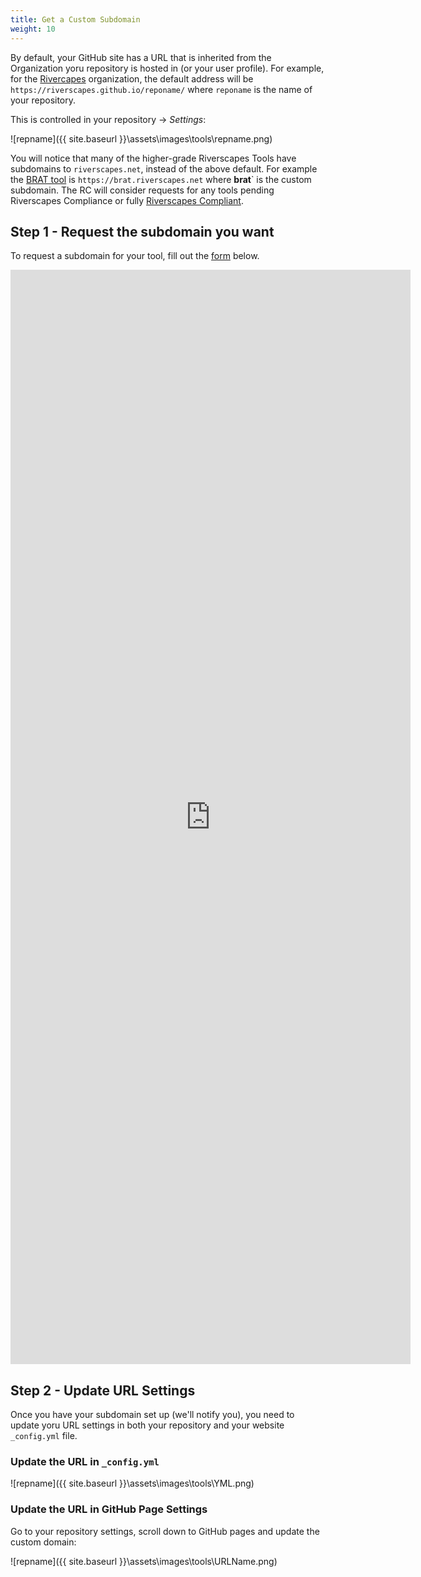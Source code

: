 ```yaml
---
title: Get a Custom Subdomain
weight: 10
---
```


By default, your GitHub site has a URL that is inherited from the Organization yoru repository is hosted in (or your user profile). For example, for the [Rivercapes](https://github.com/Riverscapes) organization, the default address will be `https://riverscapes.github.io/reponame/` where `reponame` is the name of your repository.

This is controlled in your repository → *Settings*:

![repname]({{ site.baseurl }}\assets\images\tools\repname.png)



You will notice that many of the higher-grade Riverscapes Tools have subdomains to `riverscapes.net`, instead of the above default. For example the [BRAT tool](https://brat.riverscapes.net) is `https://brat.riverscapes.net` where **brat**` is the custom subdomain. The RC will consider requests for any tools pending Riverscapes Compliance or fully [Riverscapes Compliant](https://riverscapes.net/Tools/#riverscapes-compliant-tools). 

## Step 1 - Request the subdomain you want
To request a subdomain for your tool, fill out the [form](https://forms.gle/H7jRGuf2QmypXkxN9) below.

<div class="responsive-embed">
<iframe src="https://docs.google.com/forms/d/e/1FAIpQLSdhqMRZDfkNHI1aN2fRf8Fa_1qhez0jEGzR_pcHsKPzj68T8w/viewform?embedded=true" width="640" height="1751" frameborder="0" marginheight="0" marginwidth="0">Loading…</iframe>
</div>

## Step 2 - Update URL Settings

Once you have your subdomain set up (we'll notify you), you need to update yoru URL settings in both your repository and your website `_config.yml` file. 



### Update the URL in `_config.yml`

![repname]({{ site.baseurl }}\assets\images\tools\YML.png)
### Update the URL in GitHub Page Settings
Go to your repository settings, scroll down to GitHub pages and update the custom domain:

![repname]({{ site.baseurl }}\assets\images\tools\URLName.png)
